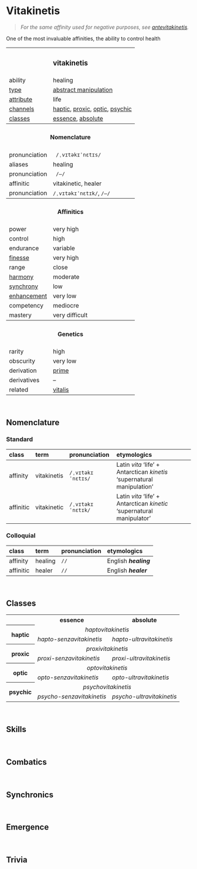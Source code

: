 # Vitakinetis

> *For the same affinity used for negative purposes, see [antevitakinetis](antevitakinetis.md).*

One of the most invaluable affinities, the ability to control health


<table>
  <tr>
    <th colspan="2"> <h3> vitakinetis </h3> </th>
  </tr>
  <tr>
    <td> ability </td>
    <td> healing </td>
  </tr>
  <tr>
    <td> <a href="../readme.md#types"> type </a> </td>
    <td> <a href="../readme.md#abstract-manipulation"> abstract manipulation </a> </td>
  </tr>
  <tr>
    <td> <a href="../readme.md#attributes"> attribute </a> </td>
    <td> life </td>
  </tr>
  <tr>
    <td> <a href="../readme.md#channels"> channels </a> </td>
    <td> <a href="../readme.md#haptic">haptic</a>, <a href="../readme.md#proxic">proxic</a>, <a href="../readme.md#optic">optic</a>, <a href="../readme.md#psychic">psychic</a> </td>
  </tr>
  <tr>
    <td> <a href="../readme.md#classes"> classes </a> </td>
    <td> <a href="#essence">essence</a>, <a href="#absolute">absolute</a> </td>
  </tr>
  <tr>
    <th colspan="2"> <h4> Nomenclature </h4> </th>
  </tr>
  <tr>
    <td> pronunciation </td>
    <td> <code> /ˌvɪtəkɪˈnɛtɪs/ </code> </td>
  </tr>
  <tr>
    <td> aliases </td>
    <td> healing </td>
  </tr>
  <tr>
    <td> pronunciation </td>
    <td> <code> /–/ </code> </td>
  </tr>
  <tr>
    <td> affinitic </td>
    <td> vitakinetic, healer </td>
  </tr>
  <tr>
    <td> pronunciation </td>
    <td> <code>/ˌvɪtəkɪˈnɛtɪk/</code>, <code>/–/</code> </td>
  </tr>
  <tr>
    <th colspan="2"> <h4> Affinitics </h4> </th>
  </tr>
  <tr>
    <td> power </td>
    <td> very high </td>
  </tr>
  <tr>
    <td> control </td>
    <td> high </td>
  </tr>
  <tr>
    <td> endurance </td>
    <td> variable </td>
  </tr>
  <tr>
    <td> <a href="../readme.md#finesse"> finesse </a> </td>
    <td> very high </td>
  </tr>
  <tr>
    <td> range </td>
    <td> close </td>
  </tr>
  <tr>
    <td> <a href="../readme.md#harmony"> harmony </a> </td>
    <td> moderate </td>
  </tr>
  <tr>
    <td> <a href="../readme.md#synchrony"> synchrony </a> </td>
    <td> low </td>
  </tr>
  <tr>
    <td> <a href="../readme.md#enhancement"> enhancement </a> </td>
    <td> very low </td>
  </tr>
  <tr>
    <td> competency </td>
    <td> mediocre </td>
  </tr>
  <tr>
    <td> mastery </td>
    <td> very difficult </td>
  </tr>
  <tr>
    <th colspan="2"> <h4> Genetics </h4> </th>
  </tr>
  <tr>
    <td> rarity </td>
    <td> high </td>
  </tr>
  <tr>
    <td> obscurity </td>
    <td> very low </td>
  </tr>
  <tr>
    <td> derivation </td>
    <td> <a href="../readme.md#prime"> prime </a> </td>
  </tr>
  <tr>
    <td> derivatives </td>
    <td> – </td>
  </tr>
  <tr>
    <td> related </td>
    <td> <a href="vitalis.md"> vitalis </a> </td>
  </tr>
</table>


<br>


## Nomenclature

### Standard

| class | term | pronunciation | etymologics |
| :---- | :--- | :------------ | :---------- |
| affinity | vitakinetis | `/ˌvɪtəkɪˈnɛtɪs/` | Latin *vita* ‘life’ + Antarctican *kinetis* ‘supernatural manipulation’ |
| affinitic | vitakinetic | `/ˌvɪtəkɪˈnɛtɪk/` | Latin *vita* ‘life’ + Antarctican *kinetic* ‘supernatural manipulator’ |

### Colloquial

| class | term | pronunciation | etymologics |
| :---- | :--- | :------------ | :---------- |
| affinity | healing | `//` | English ***healing*** |
| affinitic | healer | `//` | English ***healer*** |


<br>


## Classes

<table>
  <tr>
    <td></td>
    <th> essence </th>
    <th> absolute </th>
  </tr>
  <tr>
    <th rowspan="2"> haptic </th>
    <td colspan="2" align="center"> <em> haptovitakinetis </em> </td>
  </tr>
  <tr>
    <td> <em> hapto-senzavitakinetis </em> </td>
    <td> <em> hapto-ultravitakinetis </em> </td>
  </tr>
  <tr>
    <th rowspan="2"> proxic </th>
    <td colspan="2" align="center"> <em> proxivitakinetis </em> </td>
  </tr>
  <tr>
    <td> <em> proxi-senzavitakinetis </em> </td>
    <td> <em> proxi-ultravitakinetis </em> </td>
  </tr>
  <tr>
    <th rowspan="2"> optic </th>
    <td colspan="2" align="center"> <em> optovitakinetis </em> </td>
  </tr>
  <tr>
    <td> <em> opto-senzavitakinetis </em> </td>
    <td> <em> opto-ultravitakinetis </em> </td>
  </tr>
  <tr>
    <th rowspan="2"> psychic </th>
    <td colspan="2" align="center"> <em> psychovitakinetis </em> </td>
  </tr>
  <tr>
    <td> <em> psycho-senzavitakinetis </em> </td>
    <td> <em> psycho-ultravitakinetis </em> </td>
  </tr>
</table>


<br>


## Skills


<br>


## Combatics


<br>


## Synchronics


<br>


## Emergence


<br>


## Trivia
